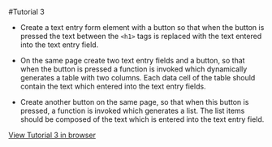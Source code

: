 #Tutorial 3

* Create a text entry form element with a button so that when the button is   
pressed the text between the `<h1>` tags is replaced with the text entered  
into the text entry field.

* On the same page create two text entry fields and a button, so that when 
the button is pressed a function is invoked which dynamically generates 
a table with two columns. Each data cell of the table should contain the 
text which entered into the text entry fields.

* Create another button on the same page, so that when this button is 
pressed,  a function is invoked which generates a list. The list items 
should be composed of the text which is entered into the text entry 
field.

[View Tutorial 3 in browser](https://itsuite.it.brighton.ac.uk/ack16/tutorial3.html)